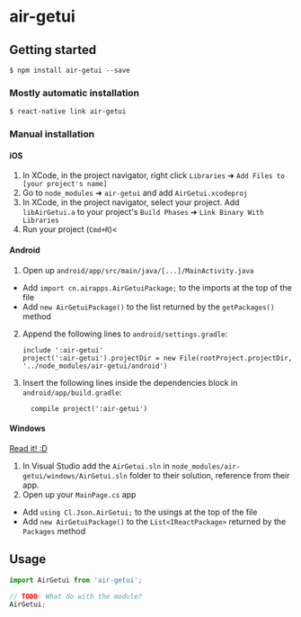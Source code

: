 
# air-getui

## Getting started

`$ npm install air-getui --save`

### Mostly automatic installation

`$ react-native link air-getui`

### Manual installation


#### iOS

1. In XCode, in the project navigator, right click `Libraries` ➜ `Add Files to [your project's name]`
2. Go to `node_modules` ➜ `air-getui` and add `AirGetui.xcodeproj`
3. In XCode, in the project navigator, select your project. Add `libAirGetui.a` to your project's `Build Phases` ➜ `Link Binary With Libraries`
4. Run your project (`Cmd+R`)<

#### Android

1. Open up `android/app/src/main/java/[...]/MainActivity.java`
  - Add `import cn.airapps.AirGetuiPackage;` to the imports at the top of the file
  - Add `new AirGetuiPackage()` to the list returned by the `getPackages()` method
2. Append the following lines to `android/settings.gradle`:
  	```
  	include ':air-getui'
  	project(':air-getui').projectDir = new File(rootProject.projectDir, 	'../node_modules/air-getui/android')
  	```
3. Insert the following lines inside the dependencies block in `android/app/build.gradle`:
  	```
      compile project(':air-getui')
  	```

#### Windows
[Read it! :D](https://github.com/ReactWindows/react-native)

1. In Visual Studio add the `AirGetui.sln` in `node_modules/air-getui/windows/AirGetui.sln` folder to their solution, reference from their app.
2. Open up your `MainPage.cs` app
  - Add `using Cl.Json.AirGetui;` to the usings at the top of the file
  - Add `new AirGetuiPackage()` to the `List<IReactPackage>` returned by the `Packages` method


## Usage
```javascript
import AirGetui from 'air-getui';

// TODO: What do with the module?
AirGetui;
```
  